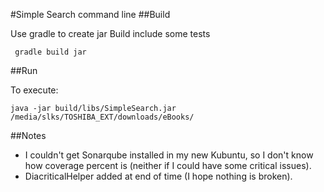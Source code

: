 #Simple Search command line
##Build

Use gradle to create jar
Build include some tests

```
 gradle build jar
```

##Run

To execute:

```
java -jar build/libs/SimpleSearch.jar /media/slks/TOSHIBA_EXT/downloads/eBooks/
```

##Notes
- I couldn't get Sonarqube installed in my new Kubuntu, so I don't know how coverage percent is (neither if I could have some critical issues).
- DiacriticalHelper added at end of time (I hope nothing is broken).
 